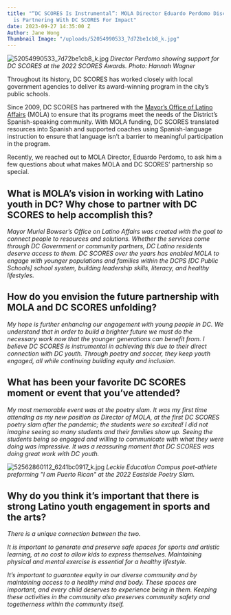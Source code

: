 ```yaml
---
title: "“DC SCORES Is Instrumental”: MOLA Director Eduardo Perdomo Discusses How Office
  is Partnering With DC SCORES For Impact"
date: 2023-09-27 14:35:00 Z
Author: Jane Wong
Thumbnail Image: "/uploads/52054990533_7d72be1cb8_k.jpg"
---
```


![52054990533_7d72be1cb8_k.jpg](/uploads/52054990533_7d72be1cb8_k.jpg)
*Director Perdomo showing support for DC SCORES at the 2022 SCORES Awards. Photo: Hannah Wagner*



















Throughout its history, DC SCORES has worked closely with local government agencies to deliver its award-winning program in the city’s public schools.

Since 2009, DC SCORES has partnered with the [Mayor’s Office of Latino Affairs](https://communityaffairs.dc.gov) (MOLA) to ensure that its programs meet the needs of the District’s Spanish-speaking community. With MOLA funding, DC SCORES translated resources into Spanish and supported coaches using Spanish-language instruction to ensure that language isn’t a barrier to meaningful participation in the program.

Recently, we reached out to MOLA Director, Eduardo Perdomo, to ask him a few questions about what makes MOLA and DC SCORES’ partnership so special.

## What is MOLA’s vision in working with Latino youth in DC? Why chose to partner with DC SCORES to help accomplish this?

*Mayor Muriel Bowser’s Office on Latino Affairs was created with the goal to connect people to resources and solutions. Whether the services come through DC Government or community partners, DC Latino residents deserve access to them. DC SCORES over the years has enabled MOLA to engage with younger populations and families within the DCPS \[DC Public Schools\] school system, building leadership skills, literacy, and healthy lifestyles.*

## How do you envision the future partnership with MOLA and DC SCORES unfolding?

*My hope is further enhancing our engagement with young people in DC. We understand that in order to build a brighter future we must do the necessary work now that the younger generations can benefit from. I believe DC SCORES is instrumental in achieving this due to their direct connection with DC youth. Through poetry and soccer, they keep youth engaged, all while continuing building equity and inclusion.*

## What has been your favorite DC SCORES moment or event that you’ve attended?

*My most memorable event was at the poetry slam. It was my first time attending as my new position as Director of MOLA, at the first DC SCORES poetry slam after the pandemic; the students were so excited! I did not imagine seeing so many students and their families show up. Seeing the students being so engaged and willing to communicate with what they were doing was impressive. It was a reassuring moment that DC SCORES was doing great work with DC youth.*

![52562860112_6241bc0917_k.jpg](/uploads/52562860112_6241bc0917_k.jpg)
*Leckie Education Campus poet-athlete preforming "I am Puerto Rican" at the 2022 Eastside Poetry Slam.*

## Why do you think it’s important that there is strong Latino youth engagement in sports and the arts?

*There is a unique connection between the two.*

*It is important to generate and preserve safe spaces for sports and artistic learning, at no cost to allow kids to express themselves. Maintaining physical and mental exercise is essential for a healthy lifestyle.*

*It’s important to guarantee equity in our diverse community and by maintaining access to a healthy mind and body. These spaces are important, and every child deserves to experience being in them. Keeping these activities in the community also preserves community safety and togetherness within the community itself.*